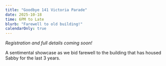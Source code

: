 ```yaml
---
title: "Goodbye 141 Victoria Parade"
date: 2025-10-18
time: 6PM to Late
blurb: "Farewell to old building!"
calendarOnly: true
---
```


*Registration and full details coming soon!*

A sentimental showcase as we bid farewell to the building that has housed Sabby for the last 3 years. 